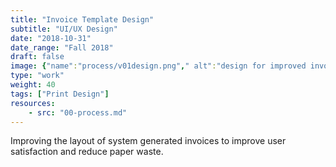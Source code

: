 ```yaml
---
title: "Invoice Template Design"
subtitle: "UI/UX Design"
date: "2018-10-31"
date_range: "Fall 2018"
draft: false
image: {"name":"process/v01design.png"," alt":"design for improved invoice layout"}
type: "work"
weight: 40
tags: ["Print Design"]
resources:
    - src: "00-process.md"
---
```

Improving the layout of system generated invoices to improve user satisfaction and reduce paper waste.

